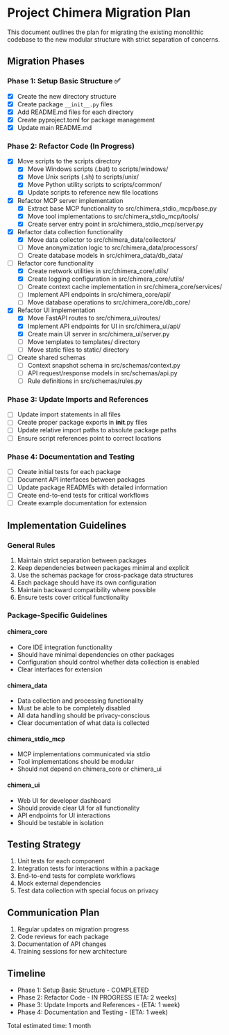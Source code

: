 # Project Chimera Migration Plan

This document outlines the plan for migrating the existing monolithic codebase to the new modular structure with strict separation of concerns.

## Migration Phases

### Phase 1: Setup Basic Structure ✅

- [x] Create the new directory structure
- [x] Create package `__init__.py` files
- [x] Add README.md files for each directory
- [x] Create pyproject.toml for package management
- [x] Update main README.md

### Phase 2: Refactor Code (In Progress)

- [x] Move scripts to the scripts directory
  - [x] Move Windows scripts (.bat) to scripts/windows/
  - [x] Move Unix scripts (.sh) to scripts/unix/
  - [x] Move Python utility scripts to scripts/common/
  - [x] Update scripts to reference new file locations

- [x] Refactor MCP server implementation
  - [x] Extract base MCP functionality to src/chimera_stdio_mcp/base.py
  - [x] Move tool implementations to src/chimera_stdio_mcp/tools/
  - [x] Create server entry point in src/chimera_stdio_mcp/server.py

- [x] Refactor data collection functionality
  - [x] Move data collector to src/chimera_data/collectors/
  - [ ] Move anonymization logic to src/chimera_data/processors/
  - [ ] Create database models in src/chimera_data/db_data/

- [ ] Refactor core functionality
  - [x] Create network utilities in src/chimera_core/utils/
  - [x] Create logging configuration in src/chimera_core/utils/
  - [ ] Create context cache implementation in src/chimera_core/services/
  - [ ] Implement API endpoints in src/chimera_core/api/
  - [ ] Move database operations to src/chimera_core/db_core/

- [x] Refactor UI implementation
  - [x] Move FastAPI routes to src/chimera_ui/routes/
  - [x] Implement API endpoints for UI in src/chimera_ui/api/
  - [x] Create main UI server in src/chimera_ui/server.py
  - [ ] Move templates to templates/ directory
  - [ ] Move static files to static/ directory

- [ ] Create shared schemas
  - [ ] Context snapshot schema in src/schemas/context.py
  - [ ] API request/response models in src/schemas/api.py
  - [ ] Rule definitions in src/schemas/rules.py

### Phase 3: Update Imports and References

- [ ] Update import statements in all files
- [ ] Create proper package exports in __init__.py files
- [ ] Update relative import paths to absolute package paths
- [ ] Ensure script references point to correct locations

### Phase 4: Documentation and Testing

- [ ] Create initial tests for each package
- [ ] Document API interfaces between packages
- [ ] Update package READMEs with detailed information
- [ ] Create end-to-end tests for critical workflows
- [ ] Create example documentation for extension

## Implementation Guidelines

### General Rules

1. Maintain strict separation between packages
2. Keep dependencies between packages minimal and explicit
3. Use the schemas package for cross-package data structures
4. Each package should have its own configuration
5. Maintain backward compatibility where possible
6. Ensure tests cover critical functionality

### Package-Specific Guidelines

#### chimera_core

- Core IDE integration functionality
- Should have minimal dependencies on other packages
- Configuration should control whether data collection is enabled
- Clear interfaces for extension

#### chimera_data

- Data collection and processing functionality
- Must be able to be completely disabled
- All data handling should be privacy-conscious
- Clear documentation of what data is collected

#### chimera_stdio_mcp

- MCP implementations communicated via stdio
- Tool implementations should be modular
- Should not depend on chimera_core or chimera_ui

#### chimera_ui

- Web UI for developer dashboard
- Should provide clear UI for all functionality
- API endpoints for UI interactions
- Should be testable in isolation

## Testing Strategy

1. Unit tests for each component
2. Integration tests for interactions within a package
3. End-to-end tests for complete workflows
4. Mock external dependencies
5. Test data collection with special focus on privacy

## Communication Plan

1. Regular updates on migration progress
2. Code reviews for each package
3. Documentation of API changes
4. Training sessions for new architecture

## Timeline

- Phase 1: Setup Basic Structure - COMPLETED
- Phase 2: Refactor Code - IN PROGRESS (ETA: 2 weeks)
- Phase 3: Update Imports and References - (ETA: 1 week)
- Phase 4: Documentation and Testing - (ETA: 1 week)

Total estimated time: 1 month 